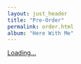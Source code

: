 ```yaml
---
layout: just_header
title: "Pre-Order"
permalink: order.html
album: "Here With Me"
---
```


<section class="order">
  <script src="https://gumroad.com/js/gumroad-embed.js"></script>
  <div class="m1 p1 mt4 mb4">
    <div class="gumroad-product-embed" data-gumroad-product-id="here-with-me">
      <a href="https://gumroad.com/l/here-with-me">Loading...</a>
    </div>
  </div>
</section>
